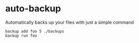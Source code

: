 # auto-backup
Automatically backs up your files with just a simple command
```
backup add foo 5 ./backups
backup run foo
```
